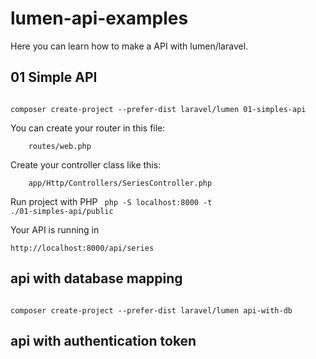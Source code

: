 # lumen-api-examples
Here you can learn how to make a API with lumen/laravel.


## 01 Simple API


<code>
composer create-project --prefer-dist laravel/lumen 01-simples-api
</code>

You can create your router in this file: 

        routes/web.php 

Create your controller class like this: 

        app/Http/Controllers/SeriesController.php

Run project with PHP 
<code>
php -S localhost:8000 -t ./01-simples-api/public
</code>

Your API is running in 

    http://localhost:8000/api/series

## api with database mapping
<code>
composer create-project --prefer-dist laravel/lumen api-with-db
</code>



## api with authentication token

